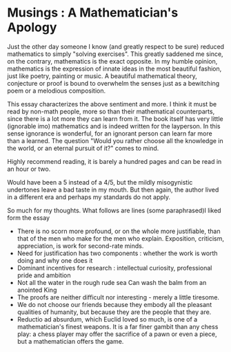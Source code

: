 # Musings : A Mathematician's Apology


Just the other day someone I know (and greatly respect to be sure) reduced mathematics to simply "solving exercises". This greatly saddened me since, on the contrary, mathematics is the exact opposite. In my humble opinion, mathematics is the expression of innate ideas in the most beautiful fashion, just like poetry, painting or music. A beautiful mathematical theory, conjecture or proof is bound to overwhelm the senses just as a bewitching poem or a melodious composition.

This essay characterizes the above sentiment and more. I think it must be read by non-math people, more so than their mathematical counterparts, since there is a lot more they can learn from it. The book itself has very little (ignorable imo) mathematics and is indeed written for the layperson. In this sense ignorance is wonderful, for an ignorant person can learn far more than a learned. The question "Would you rather choose all the knowledge in the world, or an eternal pursuit of it?" comes to mind.

Highly recommend reading, it is barely a hundred pages and can be read in an hour or two.

Would have been a 5 instead of a 4/5, but the mildly misogynistic undertones leave a bad taste in my mouth. But then again, the author lived in a different era and perhaps my standards do not apply.

So much for my thoughts. What follows are lines (some paraphrased)I liked form the essay

- There is no scorn more profound, or on the whole more justifiable, than that of the men who make for the men who explain. Exposition, criticism, appreciation, is work for second-rate minds.
- Need for justification has two components : whether the work is worth doing and why one does it
- Dominant incentives for research : intellectual curiosity, professional pride and ambition
- Not all the water in the rough rude sea
Can wash the balm from an anointed King
- The proofs are neither difficult nor interesting - merely a little tiresome.
- We do not choose our friends because they embody all the pleasant qualities of humanity, but because they are the people that they are.
- Reductio ad absurdum, which Euclid loved so much, is one of a mathematician's finest weapons. It is a far finer gambit than any chess play: a chess player may offer the sacrifice of a pawn or even a piece, but a mathematician offers the game.